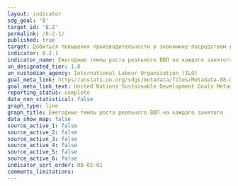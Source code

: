 ```yaml
---
layout: indicator
sdg_goal: '8'
target_id: '8.2'
permalink: /8-2-1/
published: true
target: Добиться повышения производительности в экономике посредством диверсификации, технической модернизации и инновационной деятельности, в том числе путем уделения особого внимания секторам с высокой добавленной стоимостью и трудоемким секторам
indicator: 8.2.1
indicator_name: Ежегодные темпы роста реального ВВП на каждого занятого
un_designated_tier: 1.0
un_custodian_agency: International Labour Organization (ILO)
goal_meta_link: https//unstats.un.org/sdgs/metadata/files/Metadata-08-02-01.pdf
goal_meta_link_text: United Nations Sustainable Development Goals Metadata (PDF 384 KB)
reporting_status: complete
data_non_statistical: false
graph_type: line
graph_title: Ежегодные темпы роста реального ВВП на каждого занятого
data_show_map: false
source_active_1: false
source_active_2: false
source_active_3: false
source_active_4: false
source_active_5: false
source_active_6: false
indicator_sort_order: 08-02-01
comments_limitations: 
---
```

